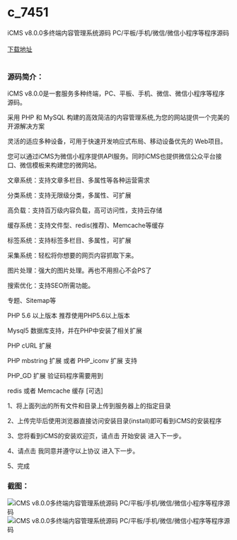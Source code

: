 # c_7451
iCMS v8.0.0多终端内容管理系统源码 PC/平板/手机/微信/微信小程序等程序源码
<br/></br>
[下载地址](https://www.uuid2.com/7451.html "下载地址")
<br/></br>
<h3>源码简介：</h3>
<p>iCMS v8.0.0是一套服务多种终端，PC、平板、手机、微信、微信小程序等程序源码。<p>
<p>采用 PHP 和 MySQL 构建的高效简洁的内容管理系统,为您的网站提供一个完美的开源解决方案<p>
<p>灵活的适应多种设备，可用于快速开发响应式布局、移动设备优先的 Web项目。<p>
<p>您可以通过iCMS为微信小程序提供API服务。同时iCMS也提供微信公众平台接口、微信模板来构建您的微网站。<p>
<p>文章系统：支持文章多栏目、多属性等各种运营需求<p>
<p>分类系统：支持无限级分类，多属性、可扩展<p>
<p>高负载：支持百万级内容负载，高可访问性，支持云存储<p>
<p>缓存系统：支持文件型、redis(推荐)、Memcache等缓存<p>
<p>标签系统：支持标签多栏目、多属性，可扩展<p>
<p>采集系统：轻松将你想要的网页内容抓取下来。<p>
<p>图片处理：强大的图片处理。再也不用担心不会PS了<p>
<p>搜索优化：支持SEO所需功能。<p>
<p>专题、Sitemap等<p>
<p>PHP 5.6 以上版本 推荐使用PHP5.6以上版本<p>
<p>Mysql5 数据库支持，并在PHP中安装了相关扩展<p>
<p>PHP cURL 扩展<p>
<p>PHP mbstring 扩展 或者 PHP_iconv 扩展 支持<p>
<p>PHP_GD 扩展 验证码程序需要用到<p>
<p>redis 或者 Memcache 缓存 [可选]<p>
<p>1、将上面列出的所有文件和目录上传到服务器上的指定目录<p>
<p>2、上传完毕后使用浏览器直接访问安装目录(install)即可看到iCMS的安装程序<p>
<p>3、您将看到iCMS的安装欢迎页，请点击 开始安装 进入下一步。<p>
<p>4、请点击 我同意并遵守以上协议 进入下一步。<p>
<p>5、完成<p>
<h3>截图：</h3>
<img src="https://www.uuid2.com/wp-content/uploads/img/uimage/93511631498039.png" alt="iCMS v8.0.0多终端内容管理系统源码 PC/平板/手机/微信/微信小程序等程序源码"><img src="https://www.uuid2.com/wp-content/uploads/img/uimage/93411631498040.png" alt="iCMS v8.0.0多终端内容管理系统源码 PC/平板/手机/微信/微信小程序等程序源码">
